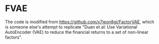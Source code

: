 # FVAE

The code is modified from https://github.com/x7jeon8gi/FactorVAE, which is someone else's attempt to replicate "Duan et al: Use Variational AutoEncoder (VAE) to reduce the financial returns to a set of non-linear factors".
